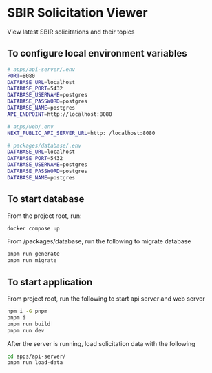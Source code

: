 # SBIR Solicitation Viewer
View latest SBIR solicitations and their topics

## To configure local environment variables
```sh
# apps/api-server/.env
PORT=8080
DATABASE_URL=localhost
DATABASE_PORT=5432
DATABASE_USERNAME=postgres
DATABASE_PASSWORD=postgres
DATABASE_NAME=postgres
API_ENDPOINT=http://localhost:8080
```

```sh
# apps/web/.env
NEXT_PUBLIC_API_SERVER_URL=http: /localhost:8080 
```

```sh
# packages/database/.env
DATABASE_URL=localhost
DATABASE_PORT=5432
DATABASE_USERNAME=postgres
DATABASE_PASSWORD=postgres
DATABASE_NAME=postgres 
```

## To start database
From the project root, run:
```sh
docker compose up
```

From /packages/database, run the following to migrate database
```sh
pnpm run generate
pnpm run migrate
```

## To start application
From project root, run the following to start api server and web server
```sh
npm i -G pnpm
pnpm i
pnpm run build
pnpm run dev
```

After the server is running, load solicitation data with the following
```sh
cd apps/api-server/
pnpm run load-data
```
